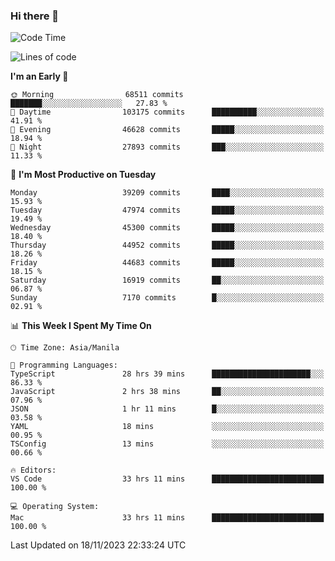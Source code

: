 ### Hi there 👋

<!--START_SECTION:waka-->
![Code Time](http://img.shields.io/badge/Code%20Time-4%2C549%20hrs%2021%20mins-blue)

![Lines of code](https://img.shields.io/badge/From%20Hello%20World%20I%27ve%20Written-106.1%20million%20lines%20of%20code-blue)

**I'm an Early 🐤** 

```text
🌞 Morning                68511 commits       ███████░░░░░░░░░░░░░░░░░░   27.83 % 
🌆 Daytime                103175 commits      ██████████░░░░░░░░░░░░░░░   41.91 % 
🌃 Evening                46628 commits       █████░░░░░░░░░░░░░░░░░░░░   18.94 % 
🌙 Night                  27893 commits       ███░░░░░░░░░░░░░░░░░░░░░░   11.33 % 
```
📅 **I'm Most Productive on Tuesday** 

```text
Monday                   39209 commits       ████░░░░░░░░░░░░░░░░░░░░░   15.93 % 
Tuesday                  47974 commits       █████░░░░░░░░░░░░░░░░░░░░   19.49 % 
Wednesday                45300 commits       █████░░░░░░░░░░░░░░░░░░░░   18.40 % 
Thursday                 44952 commits       █████░░░░░░░░░░░░░░░░░░░░   18.26 % 
Friday                   44683 commits       █████░░░░░░░░░░░░░░░░░░░░   18.15 % 
Saturday                 16919 commits       ██░░░░░░░░░░░░░░░░░░░░░░░   06.87 % 
Sunday                   7170 commits        █░░░░░░░░░░░░░░░░░░░░░░░░   02.91 % 
```


📊 **This Week I Spent My Time On** 

```text
🕑︎ Time Zone: Asia/Manila

💬 Programming Languages: 
TypeScript               28 hrs 39 mins      ██████████████████████░░░   86.33 % 
JavaScript               2 hrs 38 mins       ██░░░░░░░░░░░░░░░░░░░░░░░   07.96 % 
JSON                     1 hr 11 mins        █░░░░░░░░░░░░░░░░░░░░░░░░   03.58 % 
YAML                     18 mins             ░░░░░░░░░░░░░░░░░░░░░░░░░   00.95 % 
TSConfig                 13 mins             ░░░░░░░░░░░░░░░░░░░░░░░░░   00.66 % 

🔥 Editors: 
VS Code                  33 hrs 11 mins      █████████████████████████   100.00 % 

💻 Operating System: 
Mac                      33 hrs 11 mins      █████████████████████████   100.00 % 
```


 Last Updated on 18/11/2023 22:33:24 UTC
<!--END_SECTION:waka-->


<!--
**rad182/rad182** is a ✨ _special_ ✨ repository because its `README.md` (this file) appears on your GitHub profile.

Here are some ideas to get you started:

- 🔭 I’m currently working on ...
- 🌱 I’m currently learning ...
- 👯 I’m looking to collaborate on ...
- 🤔 I’m looking for help with ...
- 💬 Ask me about ...
- 📫 How to reach me: ...
- 😄 Pronouns: ...
- ⚡ Fun fact: ...
-->
